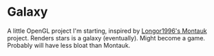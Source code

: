 Galaxy
======

A little OpenGL project I'm starting, inspired by [Longor1996's Montauk](https://github.com/Longor1996/Montauk) project. Renders stars is a galaxy (eventually). Might become a game. Probably will have less bloat than Montauk.
